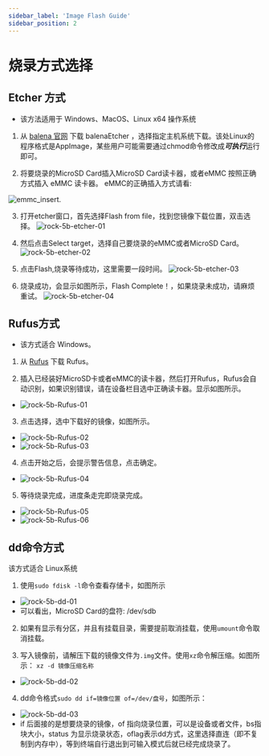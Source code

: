 ```yaml
---
sidebar_label: 'Image Flash Guide'
sidebar_position: 2
---
```


# 烧录方式选择

## Etcher 方式

- 该方法适用于 Windows、MacOS、Linux x64 操作系统

1. 从 [balena 官网](https://www.balena.io/etcher/) 下载 balenaEtcher ，选择指定主机系统下载。该处Linux的程序格式是AppImage，某些用户可能需要通过chmod命令修改成***可执行***运行即可。

2. 将要烧录的MicroSD Card插入MicroSD Card读卡器，或者eMMC 按照正确方式插入 eMMC 读卡器。 eMMC的正确插入方式请看:

![emmc_insert](../../../../static/img/accessories/emmc-reader-02.png).

3. 打开etcher窗口，首先选择Flash from file，找到您镜像下载位置，双击选择。
![rock-5b-etcher-01](../../../../static/img/rock5b/rock-5b-etcher-01.png)

4. 然后点击Select target，选择自己要烧录的eMMC或者MicroSD Card。
![rock-5b-etcher-02](../../../../static/img/rock5b/rock-5b-etcher-02.png)

5. 点击Flash,烧录等待成功，这里需要一段时间。
![rock-5b-etcher-03](../../../../static/img/rock5b/rock-5b-etcher-03.png)

6. 烧录成功，会显示如图所示，Flash Complete！，如果烧录未成功，请麻烦重试。
![rock-5b-etcher-04](../../../../static/img/rock5b/rock-5b-etcher-04.png)

## Rufus方式

- 该方式适合 Windows。

1. 从 [Rufus](https://rufus.ie/zh/) 下载 Rufus。

2. 插入已经装好MicroSD卡或者eMMC的读卡器，然后打开Rufus，Rufus会自动识别，如果识别错误，请在设备栏目选中正确读卡器。显示如图所示。
- ![rock-5b-Rufus-01](../../../../static/img/rock5b/rock-5b-rufus-01.png)

3. 点击选择，选中下载好的镜像，如图所示。
- ![rock-5b-Rufus-02](../../../../static/img/rock5b/rock-5b-rufus-02.png)
- ![rock-5b-Rufus-03](../../../../static/img/rock5b/rock-5b-rufus-03.png)

4. 点击开始之后，会提示警告信息，点击确定。
- ![rock-5b-Rufus-04](../../../../static/img/rock5b/rock-5b-rufus-04.png)

5. 等待烧录完成，进度条走完即烧录完成。
- ![rock-5b-Rufus-05](../../../../static/img/rock5b/rock-5b-rufus-05.png)
- ![rock-5b-Rufus-06](../../../../static/img/rock5b/rock-5b-rufus-06.png)


## dd命令方式

该方式适合 Linux系统

1. 使用```sudo fdisk -l```命令查看存储卡，如图所示

- ![rock-5b-dd-01](../../../../static/img/rock5b/rock-5b-dd-01.png)
- 可以看出，MicroSD Card的盘符: /dev/sdb

2. 如果有显示有分区，并且有挂载目录，需要提前取消挂载，使用```umount```命令取消挂载。

3. 写入镜像前，请解压下载的镜像文件为```.img```文件。使用```xz```命令解压缩。如图所示：
```xz -d 镜像压缩名称```
- ![rock-5b-dd-02](../../../../static/img/rock5b/rock-5b-dd-02.png)

4. dd命令格式```sudo dd if=镜像位置 of=/dev/盘号```，如图所示：

- ![rock-5b-dd-03](../../../../static/img/rock5b/rock-5b-dd-03.png)
- if 后面接的是想要烧录的镜像，of 指向烧录位置，可以是设备或者文件，bs指块大小，status 为显示烧录状态，oflag表示dd方式，这里选择直连（即不复制到内存中），等到终端自行退出到可输入模式后就已经完成烧录了。

